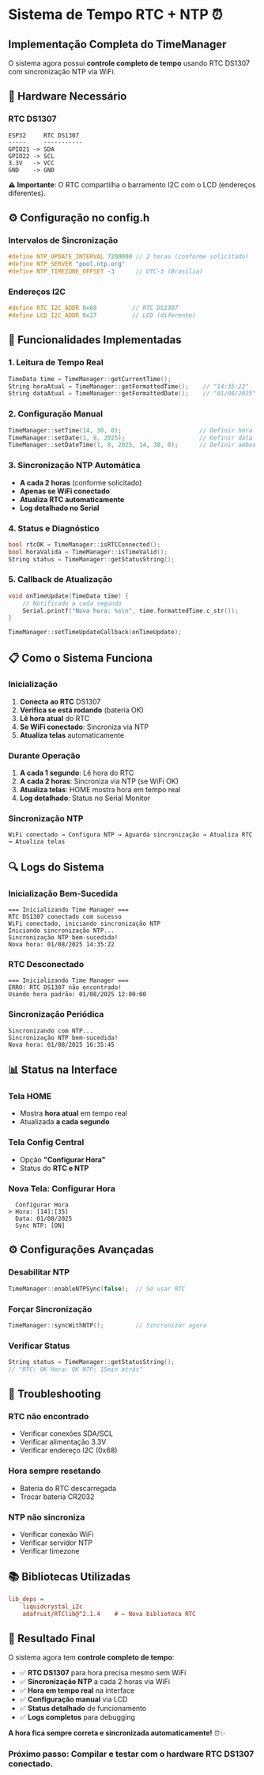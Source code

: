 # Sistema de Tempo RTC + NTP ⏰

## Implementação Completa do TimeManager

O sistema agora possui **controle completo de tempo** usando RTC DS1307 com sincronização NTP via WiFi.

## 🔧 Hardware Necessário

### **RTC DS1307**
```
ESP32     RTC DS1307
-----     -----------
GPIO21 -> SDA
GPIO22 -> SCL  
3.3V   -> VCC
GND    -> GND
```

**⚠️ Importante**: O RTC compartilha o barramento I2C com o LCD (endereços diferentes).

## ⚙️ Configuração no config.h

### **Intervalos de Sincronização**
```cpp
#define NTP_UPDATE_INTERVAL 7200000 // 2 horas (conforme solicitado)
#define NTP_SERVER "pool.ntp.org"
#define NTP_TIMEZONE_OFFSET -3      // UTC-3 (Brasília)
```

### **Endereços I2C**
```cpp
#define RTC_I2C_ADDR 0x68          // RTC DS1307
#define LCD_I2C_ADDR 0x27          // LCD (diferente)
```

## 🚀 Funcionalidades Implementadas

### **1. Leitura de Tempo Real**
```cpp
TimeData time = TimeManager::getCurrentTime();
String horaAtual = TimeManager::getFormattedTime();    // "14:35:22"
String dataAtual = TimeManager::getFormattedDate();    // "01/08/2025"
```

### **2. Configuração Manual**
```cpp
TimeManager::setTime(14, 30, 0);                      // Definir hora
TimeManager::setDate(1, 8, 2025);                     // Definir data
TimeManager::setDateTime(1, 8, 2025, 14, 30, 0);      // Definir ambos
```

### **3. Sincronização NTP Automática**
- **A cada 2 horas** (conforme solicitado)
- **Apenas se WiFi conectado**
- **Atualiza RTC automaticamente**
- **Log detalhado no Serial**

### **4. Status e Diagnóstico**
```cpp
bool rtcOK = TimeManager::isRTCConnected();
bool horaValida = TimeManager::isTimeValid();
String status = TimeManager::getStatusString();
```

### **5. Callback de Atualização**
```cpp
void onTimeUpdate(TimeData time) {
    // Notificado a cada segundo
    Serial.printf("Nova hora: %s\n", time.formattedTime.c_str());
}

TimeManager::setTimeUpdateCallback(onTimeUpdate);
```

## 📋 Como o Sistema Funciona

### **Inicialização**
1. **Conecta ao RTC** DS1307
2. **Verifica se está rodando** (bateria OK)
3. **Lê hora atual** do RTC
4. **Se WiFi conectado**: Sincroniza via NTP
5. **Atualiza telas** automaticamente

### **Durante Operação**
1. **A cada 1 segundo**: Lê hora do RTC
2. **A cada 2 horas**: Sincroniza via NTP (se WiFi OK)
3. **Atualiza telas**: HOME mostra hora em tempo real
4. **Log detalhado**: Status no Serial Monitor

### **Sincronização NTP**
```
WiFi conectado → Configura NTP → Aguarda sincronização → Atualiza RTC → Atualiza telas
```

## 🔍 Logs do Sistema

### **Inicialização Bem-Sucedida**
```
=== Inicializando Time Manager ===
RTC DS1307 conectado com sucesso
WiFi conectado, iniciando sincronização NTP
Iniciando sincronização NTP...
Sincronização NTP bem-sucedida!
Nova hora: 01/08/2025 14:35:22
```

### **RTC Desconectado**
```
=== Inicializando Time Manager ===
ERRO: RTC DS1307 não encontrado!
Usando hora padrão: 01/08/2025 12:00:00
```

### **Sincronização Periódica**
```
Sincronizando com NTP...
Sincronização NTP bem-sucedida!
Nova hora: 01/08/2025 16:35:45
```

## 📊 Status na Interface

### **Tela HOME**
- Mostra **hora atual** em tempo real
- Atualizada **a cada segundo**

### **Tela Config Central**
- Opção **"Configurar Hora"**
- Status do **RTC e NTP**

### **Nova Tela: Configurar Hora**
```
  Configurar Hora  
> Hora: [14]:[35]  
  Data: 01/08/2025  
  Sync NTP: [ON]    
```

## ⚙️ Configurações Avançadas

### **Desabilitar NTP**
```cpp
TimeManager::enableNTPSync(false);  // Só usar RTC
```

### **Forçar Sincronização**
```cpp
TimeManager::syncWithNTP();         // Sincronizar agora
```

### **Verificar Status**
```cpp
String status = TimeManager::getStatusString();
// "RTC: OK Hora: OK NTP: 15min atrás"
```

## 🔧 Troubleshooting

### **RTC não encontrado**
- Verificar conexões SDA/SCL
- Verificar alimentação 3.3V
- Verificar endereço I2C (0x68)

### **Hora sempre resetando**
- Bateria do RTC descarregada
- Trocar bateria CR2032

### **NTP não sincroniza**
- Verificar conexão WiFi
- Verificar servidor NTP
- Verificar timezone

## 📚 Bibliotecas Utilizadas

```ini
lib_deps =
    liquidcrystal_i2c
    adafruit/RTClib@^2.1.4    # ← Nova biblioteca RTC
```

## 🎯 Resultado Final

O sistema agora tem **controle completo de tempo**:

- ✅ **RTC DS1307** para hora precisa mesmo sem WiFi
- ✅ **Sincronização NTP** a cada 2 horas via WiFi
- ✅ **Hora em tempo real** na interface
- ✅ **Configuração manual** via LCD
- ✅ **Status detalhado** de funcionamento
- ✅ **Logs completos** para debugging

**A hora fica sempre correta e sincronizada automaticamente!** ⏰✨

### **Próximo passo**: Compilar e testar com o hardware RTC DS1307 conectado.
